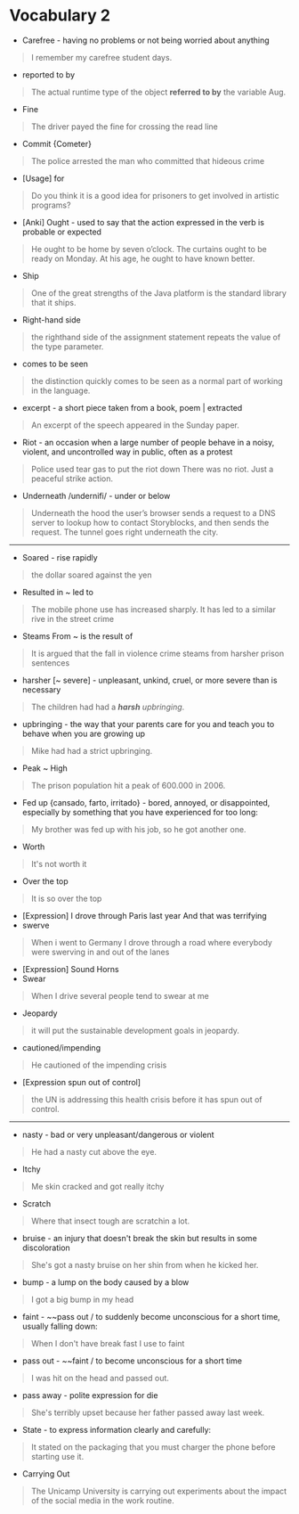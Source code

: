 
# Vocabulary 2

* Carefree - having no problems or not being worried about anything
> I remember my carefree student days.
* reported to by
> The actual runtime type of the object **referred to by** the variable Aug.
* Fine
> The driver payed the fine for crossing the read line
* Commit {Cometer}
> The police arrested the man who committed that hideous crime
* [Usage]  for
> Do you think it is a good idea for prisoners to get involved in artistic programs? 
* [Anki] Ought - used to say that the action expressed in the verb is probable or expected
> He ought to be home by seven o’clock.
> The curtains ought to be ready on Monday.
> At his age, he ought to have known better.
* Ship 
> One of the great strengths of the Java platform is the standard library that it ships.
* Right-hand side
> the  righthand  side  of  the  assignment  statement repeats  the  value  of  the  type  parameter. 
* comes to be seen 
> the distinction quickly comes to be seen as a normal part of working in the language. 
* excerpt - a short piece taken from a book, poem | extracted 
> An excerpt of the speech appeared in the Sunday paper.
* Riot - an occasion when a large number of people behave in a noisy, violent, and uncontrolled way in public, often as a protest
> Police used tear gas to put the riot down
> There was no riot. Just a peaceful strike action.
* Underneath /undernifi/ - under or below
> Underneath the hood the user’s browser sends a request to a DNS server to lookup how to contact Storyblocks, and then sends the request.
> The tunnel goes right underneath the city.

--- 
* Soared - rise rapidly
> the dollar soared against the yen
* Resulted in ~ led to
> The mobile phone use has increased sharply. It has led to a similar rive in the street crime
* Steams From ~ is the result of
> It is argued that the fall in violence crime steams from harsher prison sentences
* harsher [~ severe] -  unpleasant, unkind, cruel, or more severe than is necessary
> The children had had a ***harsh*** *upbringing*.
* upbringing - the way that your parents care for you and teach you to behave when you are growing up 
> Mike had had a strict upbringing.
* Peak ~ High
> The prison population hit a peak of 600.000 in 2006.
* Fed up {cansado, farto, irritado} - bored, annoyed, or disappointed, especially by something that you have experienced for too long:
> My brother was fed up with his job, so he got another one.
* Worth
> It's not worth it
* Over the top
> It is so over the top
* [Expression] I drove through Paris last year And that was terrifying
* swerve
> When i went to Germany I drove through a road where everybody were swerving in and out of the lanes
* [Expression] Sound Horns
* Swear 
> When I drive several people tend to swear at me
* Jeopardy 
> it will put the sustainable development goals in jeopardy.
* cautioned/impending
> He cautioned of the impending crisis
* [Expression spun out of control]
> the UN is addressing this health crisis before it has spun out of control.

--- 
* nasty - bad or very unpleasant/dangerous or violent
> He had a nasty cut above the eye.
* Itchy
> Me skin cracked and got really itchy
* Scratch
> Where that insect tough are scratchin a lot.
* bruise - an injury that doesn't break the skin but results in some discoloration
> She's got a nasty bruise on her shin from when he kicked her.
* bump - a lump on the body caused by a blow
> I got a big bump in my head
* faint - ~~pass out / to suddenly become unconscious for a short time, usually falling down:
> When I don't have break fast I use to faint
* pass out - ~~faint / to become unconscious for a short time
> I was hit on the head and passed out.
* pass away - polite expression for die 
> She's terribly upset because her father passed away last week.
* State - to express information clearly and carefully:
> It stated on the packaging that you must charger the phone before starting use it.
* Carrying Out
> The Unicamp University is carrying out experiments about the impact of the social media in the work routine.

